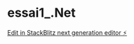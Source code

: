 # essai1_.Net

[Edit in StackBlitz next generation editor ⚡️](https://stackblitz.com/~/github.com/mahdidhouib/essai1_.Net)